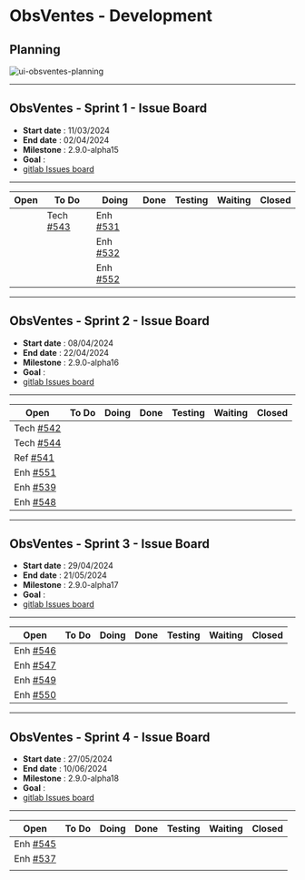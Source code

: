 # ObsVentes - Development

## Planning

![ui-obsventes-planning](/projects/obsvente/not/images/refonte-planning-sprints.png)

---

## ObsVentes - Sprint 1 - Issue Board

- **Start date** : 11/03/2024
- **End date** : 02/04/2024
- **Milestone** : 2.9.0-alpha15
- **Goal** : 
- [gitlab Issues board](https://gitlab.ifremer.fr/sih-public/sumaris/sumaris-app/-/boards/873?milestone_title=2.9.0-alpha15)

---

| **Open** | **To Do**                                                                          | **Doing**        | **Done**                                                                          | **Testing** | **Waiting** | **Closed** |
|----------|------------------------------------------------------------------------------------|------------------|-----------------------------------------------------------------------------------|-------------|-------------|------------| 
|          | Tech [#543](https://gitlab.ifremer.fr/sih-public/sumaris/sumaris-app/-/issues/531) |  Enh [#531](https://gitlab.ifremer.fr/sih-public/sumaris/sumaris-app/-/issues/531)       |  |             |             |            | 
|          |                                                                                    |   Enh [#532](https://gitlab.ifremer.fr/sih-public/sumaris/sumaris-app/-/issues/532)      | |             |             |            |
|          |                                                                                    |  Enh [#552](https://gitlab.ifremer.fr/sih-public/sumaris/sumaris-app/-/issues/552)        |  |             |             |            |

---

## ObsVentes - Sprint 2 - Issue Board

- **Start date** : 08/04/2024
- **End date** : 22/04/2024
- **Milestone** : 2.9.0-alpha16
- **Goal** :
- [gitlab Issues board](...)

---

| **Open**                                                                           | **To Do**                                                                           | **Doing**        | **Done**                                                                          | **Testing** | **Waiting** | **Closed** |
|------------------------------------------------------------------------------------|-------------------------------------------------------------------------------------|------------------|-----------------------------------------------------------------------------------|-------------|-------------|------------| 
| Tech [#542](https://gitlab.ifremer.fr/sih-public/sumaris/sumaris-app/-/issues/542) |  |         |  |             |             |            | 
| Tech [#544](https://gitlab.ifremer.fr/sih-public/sumaris/sumaris-app/-/issues/544) |                                                                                     |         | |             |             |            |
| Ref [#541](https://gitlab.ifremer.fr/sih-public/sumaris/sumaris-app/-/issues/541)  |                                                                                     |         | |             |             |            |
| Enh [#551](https://gitlab.ifremer.fr/sih-public/sumaris/sumaris-app/-/issues/551)  |                                                                                     |         | |             |             |            |
| Enh [#539](https://gitlab.ifremer.fr/sih-public/sumaris/sumaris-app/-/issues/539)  |                                                                                     |         | |             |             |            |
| Enh [#548](https://gitlab.ifremer.fr/sih-public/sumaris/sumaris-app/-/issues/548)  |                                                                                     |         | |             |             |            |

---

## ObsVentes - Sprint 3 - Issue Board

- **Start date** : 29/04/2024
- **End date** : 21/05/2024
- **Milestone** : 2.9.0-alpha17
- **Goal** :
- [gitlab Issues board](...)

---

| **Open**                                                                          | **To Do** | **Doing**        | **Done** | **Testing** | **Waiting** | **Closed** |
|-----------------------------------------------------------------------------------|-----------|------------------|----------|-------------|-------------|------------| 
| Enh [#546](https://gitlab.ifremer.fr/sih-public/sumaris/sumaris-app/-/issues/546) |           |         |          |             |             |            | 
| Enh [#547](https://gitlab.ifremer.fr/sih-public/sumaris/sumaris-app/-/issues/547) |           |         |          |             |             |            |
| Enh [#549](https://gitlab.ifremer.fr/sih-public/sumaris/sumaris-app/-/issues/549) |           |         |          |             |             |            |
| Enh [#550](https://gitlab.ifremer.fr/sih-public/sumaris/sumaris-app/-/issues/550) |           |         |          |             |             |            |

---

## ObsVentes - Sprint 4 - Issue Board

- **Start date** : 27/05/2024
- **End date** : 10/06/2024
- **Milestone** : 2.9.0-alpha18
- **Goal** :
- [gitlab Issues board](...)

---

| **Open**                                                                          | **To Do** | **Doing**        | **Done** | **Testing** | **Waiting** | **Closed** |
|-----------------------------------------------------------------------------------|-----------|------------------|----------|-------------|-------------|------------| 
| Enh [#545](https://gitlab.ifremer.fr/sih-public/sumaris/sumaris-app/-/issues/545) |           |         |          |             |             |            | 
| Enh [#537](https://gitlab.ifremer.fr/sih-public/sumaris/sumaris-app/-/issues/537) |           |         |          |             |             |            |
|                                                                                   |           |         |          |             |             |            |

